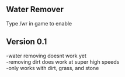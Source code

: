 Water Remover
-------------

Type /wr in game to enable

Version 0.1
--------------
-water removing doesnt work yet<br/>
-removing dirt does work at super high speeds<br/>
-only works with dirt, grass, and stone<br/>